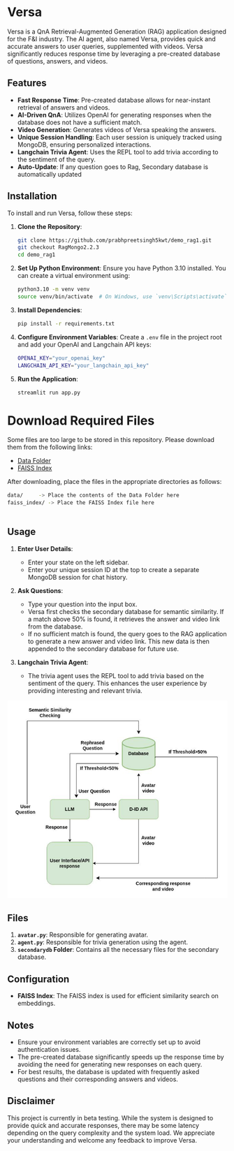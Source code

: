# Versa

Versa is a QnA Retrieval-Augmented Generation (RAG) application designed for the F&I industry. The AI agent, also named Versa, provides quick and accurate answers to user queries, supplemented with videos. Versa significantly reduces response time by leveraging a pre-created database of questions, answers, and videos.

## Features

- **Fast Response Time**: Pre-created database allows for near-instant retrieval of answers and videos.
- **AI-Driven QnA**: Utilizes OpenAI for generating responses when the database does not have a sufficient match.
- **Video Generation**: Generates videos of Versa speaking the answers.
- **Unique Session Handling**: Each user session is uniquely tracked using MongoDB, ensuring personalized interactions.
- **Langchain Trivia Agent**: Uses the REPL tool to add trivia according to the sentiment of the query.
- **Auto-Update**: If any question goes to Rag, Secondary database is automatically updated
## Installation

To install and run Versa, follow these steps:

1. **Clone the Repository**:
    ```sh
    git clone https://github.com/prabhpreetsingh5kwt/demo_rag1.git
    git checkout RagMongo2.2.3
    cd demo_rag1
    ```

2. **Set Up Python Environment**: Ensure you have Python 3.10 installed. You can create a virtual environment using:
    ```sh
    python3.10 -m venv venv
    source venv/bin/activate  # On Windows, use `venv\Scripts\activate`
    ```

3. **Install Dependencies**:
    ```sh
    pip install -r requirements.txt
    ```

4. **Configure Environment Variables**: Create a `.env` file in the project root and add your OpenAI and Langchain API keys:
    ```sh
    OPENAI_KEY="your_openai_key"
    LANGCHAIN_API_KEY="your_langchain_api_key"
    ```

5. **Run the Application**:
    ```sh
    streamlit run app.py
    ```

# Download Required Files

Some files are too large to be stored in this repository. Please download them from the following links:

- [Data Folder](https://drive.google.com/drive/folders/18l-1sALXGT6xp4mBnNHQ051Y8lN8FZ2h?usp=sharing)
- [FAISS Index](https://drive.google.com/drive/folders/1JeojO0A495s3NTnaJpYgy_BXn93TxbgI?usp=sharing)

After downloading, place the files in the appropriate directories as follows:

```sh
data/     -> Place the contents of the Data Folder here
faiss_index/ -> Place the FAISS Index file here



```

## Usage

1. **Enter User Details**:
    - Enter your state on the left sidebar.
    - Enter your unique session ID at the top to create a separate MongoDB session for chat history.

2. **Ask Questions**:
    - Type your question into the input box.
    - Versa first checks the secondary database for semantic similarity. If a match above 50% is found, it retrieves the answer and video link from the database.
    - If no sufficient match is found, the query goes to the RAG application to generate a new answer and video link. This new data is then appended to the secondary database for future use.

3. **Langchain Trivia Agent**:
    - The trivia agent uses the REPL tool to add trivia based on the sentiment of the query. This enhances the user experience by providing interesting and relevant trivia.

![Architecture](Rag_architecture.jpg)
## Files

1. **`avatar.py`**: Responsible for generating avatar.
2. **`agent.py`**: Responsible for trivia generation using the agent.
3. **`secondarydb` Folder**: Contains all the necessary files for the secondary database.

## Configuration

- **FAISS Index**: The FAISS index is used for efficient similarity search on embeddings.

## Notes

- Ensure your environment variables are correctly set up to avoid authentication issues.
- The pre-created database significantly speeds up the response time by avoiding the need for generating new responses on each query.
- For best results, the database is updated with frequently asked questions and their corresponding answers and videos.

## Disclaimer

This project is currently in beta testing. While the system is designed to provide quick and accurate responses, there may be some latency depending on the query complexity and the system load. We appreciate your understanding and welcome any feedback to improve Versa.


